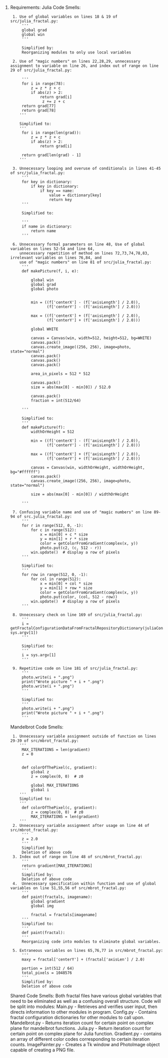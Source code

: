 1. Requirements:
    Julia Code Smells:

        1. Use of global variables on lines 18 & 19 of src/julia_fractal.py:
            '''
            global grad
            global win
            '''

            Simplified by:
            Reorganizing modules to only use local variables

        2. Use of "magic numbers" on lines 22,28,29, unnecessary assignment to variable on line 26, and index out of range on line 29 of src/julia_fractal.py:

            '''
            for i in range(78):
                z = z * z + c
                if abs(z) > 2:
                    return grad[i]
                     z += z + c
            return grad[77]
            return grad[78]
           '''

           Simplified to:
           '''
            for i in range(len(grad)):
                z = z * z + c
                if abs(z) > 2:
                    return grad[i]

            return grad[len(grad) - 1]
           '''

        3. Unnecessary looping and overuse of conditionals in lines 41-45 of src/julia_fractal.py:
            '''
            for key in dictionary:
                if key in dictionary:
                    if key == name:
                        value = dictionary[key]
                        return key
            '''

            Simplified to:

            '''
            if name in dictionary:
                return name
            '''

        6. Unnecessary formal parameters on line 48, Use of global variables on lines 52-54 and line 64,
           unnecessary repetition of method on lines 72,73,74,78,83, irrelevant variables on lines 76,84, and
           use of "magic numbers" on line 81 of src/julia_fractal.py:
            '''
            def makePicture(f, i, e):

                global win
                global grad
                global photo


                min = ((f['centerX'] - (f['axisLength'] / 2.0)),
                       (f['centerY'] - (f['axisLength'] / 2.0)))

                max = ((f['centerX'] + (f['axisLength'] / 2.0)),
                       (f['centerY'] + (f['axisLength'] / 2.0)))

                global WHITE

                canvas = Canvas(win, width=512, height=512, bg=WHITE)
                canvas.pack()
                canvas.create_image((256, 256), image=photo, state="normal")
                canvas.pack()
                canvas.pack()
                canvas.pack()

                area_in_pixels = 512 * 512

                canvas.pack()
                size = abs(max[0] - min[0]) / 512.0

                canvas.pack()
                fraction = int(512/64)

            '''

            Simplified to:
            '''
            def makePicture(f):
                widthOrHeight = 512

                min = ((f['centerX'] - (f['axisLength'] / 2.0)),
                       (f['centerY'] - (f['axisLength'] / 2.0)))

                max = ((f['centerX'] + (f['axisLength'] / 2.0)),
                       (f['centerY'] + (f['axisLength'] / 2.0)))

                canvas = Canvas(win, widthOrHeight, widthOrHeight, bg="#ffffff")
                canvas.pack()
                canvas.create_image((256, 256), image=photo, state="normal")

                size = abs(max[0] - min[0]) / widthOrHeight

            '''

        7. Confusing variable name and use of "magic numbers" on line 89-94 of src.julia_fractal.py:
            '''
            for r in range(512, 0, -1):
                for c in range(512):
                    x = min[0] + c * size
                    y = min[1] + r * size
                    color = getColorFromGradient(complex(x, y))
                    photo.put(c2, (c, 512 - r))
                win.update()  # display a row of pixels
            '''

            Simplified to:
            '''
            for row in range(512, 0, -1):
                for col in range(512):
                    x = min[0] + col * size
                    y = min[1] + row * size
                    color = getColorFromGradient(complex(x, y))
                    photo.put(color, (col, 512 - row))
                win.update()  # display a row of pixels
            '''

        8. Unnecessary check on line 169 of src/julia_fractal.py:
            '''
            i = getFractalConfigurationDataFromFractalRepositoryDictionary(juliaConfigDict, sys.argv[1])
            '''

            Simplified to:
            '''
            i = sys.argv[1]
            '''

        9. Repetitive code on line 181 of src/julia_fractal.py:
            '''
            photo.write(i + ".png")
            print("Wrote picture " + i + ".png")
            photo.write(i + ".png")
            '''

            Simplified to:
            '''
            photo.write(i + ".png")
            print("Wrote picture " + i + ".png")
            '''

    Mandelbrot Code Smells:

        1. Unnecessary variable assignment outside of function on lines 29-39 of src/mbrot_fractal.py:
           '''
            MAX_ITERATIONS = len(gradient)
            z = 0


            def colorOfThePixel(c, gradient):
                global z
                z = complex(0, 0)  # z0

                global MAX_ITERATIONS
                global i
           '''
           Simplified to:
           '''
            def colorOfThePixel(c, gradient):
                z = complex(0, 0)  # z0
                MAX_ITERATIONS = len(gradient)
           '''
        2. Unnecessary variable assignment after usage on line 44 of src/mbrot_fractal.py:
            '''
            z = 2.0
            '''
            Simplified by:
            Deletion of above code
        3. Index out of range on line 48 of src/mbrot_fractal.py:
            '''
            return gradient[MAX_ITERATIONS]
            '''
            Simplified by:
            Deletion of above code
        4.  Unnecessary specification within function and use of global variables on line 51,55,56 of src/mbrot_fractal.py:
            '''
            def paint(fractals, imagename):
                global gradient
                global img

                fractal = fractals[imagename]
            '''
            Simplified to:
            '''
            def paint(fractal):
            '''
            Reorganizing code into modules to eliminate global variables.

        5. Extraneous variables on lines 65,76,77 in src/mbrot_fractal.py:
            '''
            maxy = fractal['centerY'] + (fractal['axisLen'] / 2.0)

            portion = int(512 / 64)
            total_pixels = 1048576
            '''
            Simplified by:
            Deletion of above code
    Shared Code Smells:
        Both fractal files have various global variables that need to be eliminated as well as a confusing overall structure.
        Code will be split into modules:
            Main.py - Retrieves and verifies user input, then directs information to other modules in program.
            Config.py - Contains fractal configuration dictionaries for other modules to call upon.
            Mandelbrot.py - Returns iteration count for certain point on complex plane for mandelbrot functions.
            Julia.py - Return iteration count for certain point on complex plane for Julia function.
            Gradient.py - contains an array of different color codes corresponding to certain iteration counts.
            ImagePainter.py - Creates a Tk window and PhotoImage object capable of creating a PNG file.










